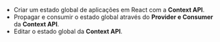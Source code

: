 - Criar um estado global de aplicações em React com a **Context API**.
- Propagar e consumir o estado global através do **Provider e Consumer** da **Context API**.
- Editar o estado global da **Context API**.